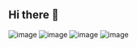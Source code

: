 ## Hi there 👋

<!--
**murielton/Murielton** is a ✨ _special_ ✨ repository because its `README.md` (this file) appears on your GitHub profile.

Here are some ideas to get you started:

-motorista de aplicativos
cursando desenvolvimento de sistemas
amo meus filhos
-

- ⚡ Fun fact: ...
-->
![image](https://github.com/user-attachments/assets/d5e0af22-d225-4032-a08c-6751a2977477)
![image](https://github.com/user-attachments/assets/e785f0c8-20fb-4ea2-9a59-85d7df213624)
![image](https://github.com/user-attachments/assets/4eb66b76-7cfa-486b-ae23-905896cc5d93)
![image](https://github.com/user-attachments/assets/99d4724b-e1ba-424b-9ffb-d4dd91043001)






